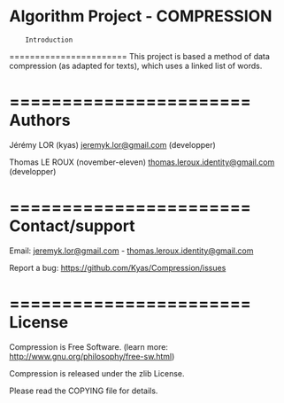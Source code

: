 Algorithm Project - COMPRESSION
=======================
        Introduction
=======================
This project is based a method of data compression (as adapted for texts), which uses a linked list of words.

=======================
        Authors
=======================
Jérémy LOR (kyas) <jeremyk.lor@gmail.com> (developper)

Thomas LE ROUX (november-eleven) <thomas.leroux.identity@gmail.com> (developper)
 
=======================
    Contact/support
=======================
Email:             jeremyk.lor@gmail.com - thomas.leroux.identity@gmail.com

Report a bug:      https://github.com/Kyas/Compression/issues
 
=======================
        License
=======================
Compression is Free Software.
(learn more: http://www.gnu.org/philosophy/free-sw.html)
 
Compression is released under the zlib License.

Please read the COPYING file for details.